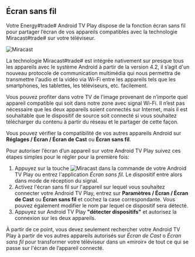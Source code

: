 ## Écran sans fil

Votre Energy#trade# Android TV Play dispose de la fonction écran sans fil pour partager l’écran de vos appareils compatibles avec la technologie Miracast#trade# sur votre téléviseur.

![Miracast](http://static.energysistem.com/images/manuals/42162/5500738594960.jpg)

La technologie Miracast#trade# est intégrée nativement sur presque tous les appareils avec le système Android à partir de la version 4.2, il s’agit d'un nouveau protocole de communication multimédia qui nous permettra de transmettre l'audio et la vidéo via Wi-Fi entre les appareils tels que les smartphones, les tablettes, les téléviseurs, etc. facilement.

Vous pouvez profiter dans votre TV de l’image provenant de n’importe quel appareil compatible qui soit dans notre zone avec signal Wi-Fi. Il n’est pas nécessaire que les deux appareils soient connectés sur Internet, mais il est souhaitable que le dispositif de source soit connecté si vous souhaitez télécharger du contenu à partir du réseau et le partager de cette façon.

Vous pouvez vérifier la compatibilité de vos autres appareils Android sur **Réglages / Écran / Écran de Cast** ou **Écran sans fil**.

Pour autoriser l’écran d’un appareil sur votre Android TV Play suivez ces étapes simples pour le régler pour la première fois:

1. Appuyez sur la touche 
![Miracast](http://static.energysistem.com/images/manuals/42162/55001fcc851ce.jpg) dans la commande de votre Android TV Play ou entrez l'application *Écran sans fil*. Le dispositif entre alors dans mode de réception du signal. 
2. Activez l'écran sans fil sur l'appareil sur lequel vous souhaitez connecter votre Android TV Play, entrez sur **Paramètres / Écran / Écran de Cast** ou **Écran sans fil** et cochez la case correspondante. Vous pouvez également modifier le nom par lequel ce dispositif sera détecté.
3. Appuyez sur Android TV Play **"détecter dispositifs"** et autorisez la connexion sur les deux appareils.



À partir de ce point, vous devez seulement rechercher votre Android TV Play à partir de vos autres appareils autorisés sur *Écran de Cast* o *Écran sans fil* pour transformer votre téléviseur dans un «miroir» de tout ce qui se passe sur l'écran de l’appareil connecté.







